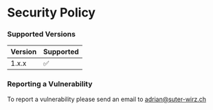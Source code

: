 # Security Policy


### Supported Versions

| Version | Supported          |
| ------- | ------------------ |
| 1.x.x   | :white_check_mark: |


### Reporting a Vulnerability

To report a vulnerability please send an email to adrian@suter-wirz.ch
